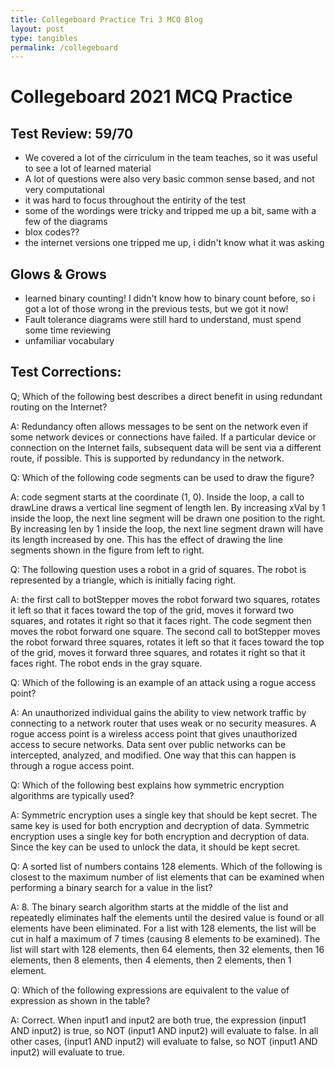```yaml
---
title: Collegeboard Practice Tri 3 MCQ Blog
layout: post
type: tangibles
permalink: /collegeboard
---
```


# Collegeboard 2021 MCQ Practice

## Test Review: 59/70

- We covered a lot of the cirriculum in the team teaches, so it was useful to see a lot of learned material
- A lot of questions were also very basic common sense based, and not very computational
- it was hard to focus throughout the entirity of the test
- some of the wordings were tricky and tripped me up a bit, same with a few of the diagrams
- blox codes??
- the internet versions one tripped me up, i didn't know what it was asking

## Glows & Grows
- learned binary counting! I didn't know how to binary count before, so i got a lot of those wrong in the previous tests, but we got it now!
- Fault tolerance diagrams were still hard to understand, must spend some time reviewing
- unfamiliar vocabulary

## Test Corrections:

Q; Which of the following best describes a direct benefit in using redundant routing on the Internet?

A: Redundancy often allows messages to be sent on the network even if some network devices or connections have failed. If a particular device or connection on the Internet fails, subsequent data will be sent via a different route, if possible. This is supported by redundancy in the network.



Q: Which of the following code segments can be used to draw the figure?

A: code segment starts at the coordinate (1, 0). Inside the loop, a call to drawLine draws a vertical line segment of length len. By increasing xVal by 1 inside the loop, the next line segment will be drawn one position to the right. By increasing len by 1 inside the loop, the next line segment drawn will have its length increased by one. This has the effect of drawing the line segments shown in the figure from left to right.



Q: The following question uses a robot in a grid of squares. The robot is represented by a triangle, which is initially facing right.

A: the first call to botStepper moves the robot forward two squares, rotates it left so that it faces toward the top of the grid, moves it forward two squares, and rotates it right so that it faces right. The code segment then moves the robot forward one square. The second call to botStepper moves the robot forward three squares, rotates it left so that it faces toward the top of the grid, moves it forward three squares, and rotates it right so that it faces right. The robot ends in the gray square.



Q: Which of the following is an example of an attack using a rogue access point?

A: An unauthorized individual gains the ability to view network traffic by connecting to a network router that uses weak or no security measures. A rogue access point is a wireless access point that gives unauthorized access to secure networks. Data sent over public networks can be intercepted, analyzed, and modified. One way that this can happen is through a rogue access point.



Q: Which of the following best explains how symmetric encryption algorithms are typically used?

A: Symmetric encryption uses a single key that should be kept secret. The same key is used for both encryption and decryption of data. Symmetric encryption uses a single key for both encryption and decryption of data. Since the key can be used to unlock the data, it should be kept secret.



Q: A sorted list of numbers contains 128 elements. Which of the following is closest to the maximum number of list elements that can be examined when performing a binary search for a value in the list?

A: 8. The binary search algorithm starts at the middle of the list and repeatedly eliminates half the elements until the desired value is found or all elements have been eliminated. For a list with 128 elements, the list will be cut in half a maximum of 7 times (causing 8 elements to be examined). The list will start with 128 elements, then 64 elements, then 32 elements, then 16 elements, then 8 elements, then 4 elements, then 2 elements, then 1 element.



Q: Which of the following expressions are equivalent to the value of expression as shown in the table?

A: Correct. When input1 and input2 are both true, the expression (input1 AND input2) is true, so NOT (input1 AND input2) will evaluate to false. In all other cases, (input1 AND input2) will evaluate to false, so NOT (input1 AND input2) will evaluate to true.
